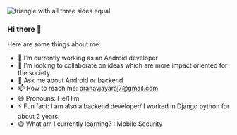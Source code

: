 <img
    src="https://raw.githubusercontent.com/matfantinel/matfantinel/master/waves.svg"
    alt="triangle with all three sides equal"/>

### Hi there 👋


<!--
**thebadassdev/thebadassdev** is a ✨ _special_ ✨ repository because its `README.md` (this file) appears on your GitHub profile. -->

Here are some things about me:

- 🔭 I’m currently working as an Android developer
- 👯 I’m looking to collaborate on ideas which are more impact oriented for the society
- 💬 Ask me about Android or backend
- 📫 How to reach me: pranavjayaraj7@gmail.com
- 😄 Pronouns: He/Him
- ⚡ Fun fact: I am also a backend developer/ I worked in Django python for about 2 years.
- 😄 What am I currently learning? : Mobile Security
